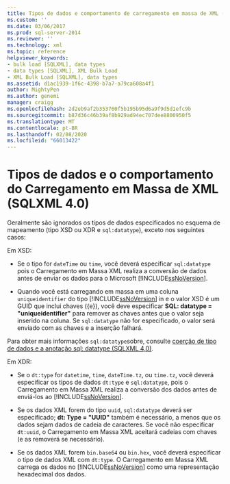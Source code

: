 ```yaml
---
title: Tipos de dados e comportamento de carregamento em massa de XML (SQLXML 4,0) | Microsoft Docs
ms.custom: ''
ms.date: 03/06/2017
ms.prod: sql-server-2014
ms.reviewer: ''
ms.technology: xml
ms.topic: reference
helpviewer_keywords:
- bulk load [SQLXML], data types
- data types [SQLXML], XML Bulk Load
- XML Bulk Load [SQLXML], data types
ms.assetid: d1ac1939-1f6c-4398-b7a7-a79ca608a4f1
author: MightyPen
ms.author: genemi
manager: craigg
ms.openlocfilehash: 2d2eb9af2b353760f5b195b95d6a9f9d5d1efc9b
ms.sourcegitcommit: b87d36c46b39af8b929ad94ec707dee8800950f5
ms.translationtype: MT
ms.contentlocale: pt-BR
ms.lasthandoff: 02/08/2020
ms.locfileid: "66013422"
---
```

# <a name="data-types-and-xml-bulk-load-behavior-sqlxml-40"></a>Tipos de dados e o comportamento do Carregamento em Massa de XML (SQLXML 4.0)
  Geralmente são ignorados os tipos de dados especificados no esquema de mapeamento (tipo XSD ou XDR e `sql:datatype`), exceto nos seguintes casos:  
  
 Em XSD:  
  
-   Se o tipo for `dateTime` ou `time`, você deverá especificar `sql:datatype` pois o Carregamento em Massa XML realiza a conversão de dados antes de enviar os dados para o Microsoft [!INCLUDE[ssNoVersion](../../../includes/ssnoversion-md.md)].  
  
-   Quando você está carregando em massa em uma coluna `uniqueidentifier` do tipo [!INCLUDE[ssNoVersion](../../../includes/ssnoversion-md.md)] in e o valor XSD é um GUID que inclui chaves ({e}), você deve especificar **SQL: datatype = "uniqueidentifier"** para remover as chaves antes que o valor seja inserido na coluna. Se `sql:datatype` não for especificado, o valor será enviado com as chaves e a inserção falhará.  
  
 Para obter mais informações `sql:datatype`sobre, consulte [coerção de tipo de dados e a anotação sql: datatype &#40;SQLXML 4,0&#41;](../../sqlxml-annotated-xsd-schemas-using/data-type-coercions-and-the-sql-datatype-annotation-sqlxml-4-0.md).  
  
 Em XDR:  
  
-   Se o `dt:type` for `datetime`, `time`, `dateTime.tz`, ou `time.tz`, você deverá especificar os tipos de dados `dt:type` e `sql:datatype`, pois o Carregamento em Massa XML realiza a conversão dos dados antes de enviá-los ao [!INCLUDE[ssNoVersion](../../../includes/ssnoversion-md.md)].  
  
-   Se os dados XML forem do tipo `uuid`, `sql:datatype` deverá ser especificado; **dt: Type = "UUID"** também é necessário, a menos que os dados sejam dados de cadeia de caracteres. Se você não especificar `dt:uuid`, o Carregamento em Massa XML aceitará cadeias com chaves (e as removerá se necessário).  
  
-   Se os dados XML forem `bin.base64` ou `bin.hex`, você deverá especificar o tipo de dados XML com `dt:type`. O Carregamento em Massa XML carrega os dados no [!INCLUDE[ssNoVersion](../../../includes/ssnoversion-md.md)] como uma representação hexadecimal dos dados.  
  
  
